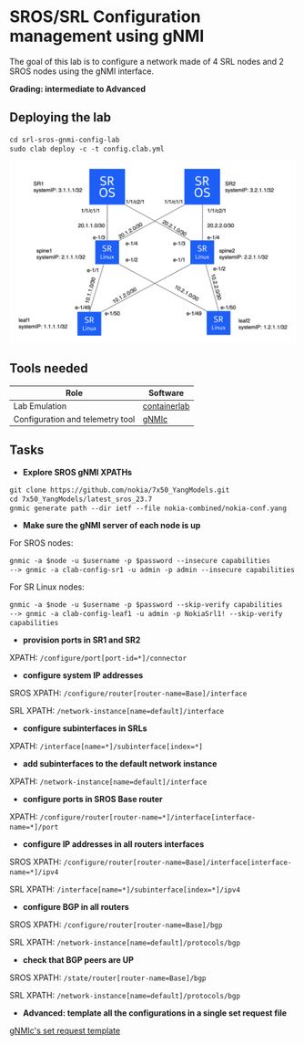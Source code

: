 # SROS/SRL Configuration management using gNMI

The goal of this lab is to configure a network made of 4 SRL nodes and 2 SROS nodes using the gNMI interface.

**Grading: intermediate to Advanced**

## Deploying the lab

```shell
cd srl-sros-gnmi-config-lab
sudo clab deploy -c -t config.clab.yml
```

![topo](./topology.png)

## Tools needed  

| Role | Software |
| --- | --- |
| Lab Emulation | [containerlab](https://containerlab.dev/) |
| Configuration and telemetry tool | [gNMIc](https://gnmic.openconfig.net/) |

## Tasks

* **Explore SROS gNMI XPATHs**

```shell
git clone https://github.com/nokia/7x50_YangModels.git
cd 7x50_YangModels/latest_sros_23.7
gnmic generate path --dir ietf --file nokia-combined/nokia-conf.yang
```

* **Make sure the gNMI server of each node is up**

For SROS nodes:
```shell
gnmic -a $node -u $username -p $password --insecure capabilities
--> gnmic -a clab-config-sr1 -u admin -p admin --insecure capabilities
```
For SR Linux nodes:
```shell
gnmic -a $node -u $username -p $password --skip-verify capabilities
--> gnmic -a clab-config-leaf1 -u admin -p NokiaSrl1! --skip-verify capabilities
```

* **provision ports in SR1 and SR2**

XPATH: `/configure/port[port-id=*]/connector`

* **configure system IP addresses**

SROS XPATH: `/configure/router[router-name=Base]/interface`

SRL XPATH:  `/network-instance[name=default]/interface`

* **configure subinterfaces in SRLs**

XPATH: `/interface[name=*]/subinterface[index=*]`

* **add subinterfaces to the default network instance**

XPATH: `/network-instance[name=default]/interface`

* **configure ports in SROS Base router**

XPATH: `/configure/router[router-name=*]/interface[interface-name=*]/port`

* **configure IP addresses in all routers interfaces**

SROS XPATH: `/configure/router[router-name=Base]/interface[interface-name=*]/ipv4`

SRL  XPATH: `/interface[name=*]/subinterface[index=*]/ipv4`

* **configure BGP in all routers**

SROS XPATH: `/configure/router[router-name=Base]/bgp`

SRL  XPATH: `/network-instance[name=default]/protocols/bgp`

* **check that BGP peers are UP**

SROS XPATH: `/state/router[router-name=Base]/bgp`

SRL  XPATH: `/network-instance[name=default]/protocols/bgp`

* **Advanced: template all the configurations in a single set request file**

[gNMIc's set request template](https://gnmic.openconfig.net/cmd/set/#template-format)

